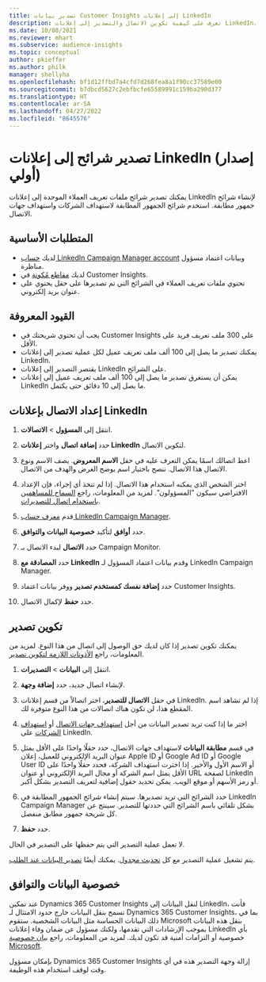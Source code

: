 ```yaml
---
title: تصدير بيانات Customer Insights إلى إعلانات LinkedIn
description: تعرف على كيفية تكوين الاتصال والتصدير إلى إعلانات LinkedIn.
ms.date: 10/08/2021
ms.reviewer: mhart
ms.subservice: audience-insights
ms.topic: conceptual
author: pkieffer
ms.author: philk
manager: shellyha
ms.openlocfilehash: bf1d12ffbd7a4cfd7d268fea8a1f90cc37589e00
ms.sourcegitcommit: b7dbcd5627c2ebfbcfe65589991c159ba290d377
ms.translationtype: HT
ms.contentlocale: ar-SA
ms.lasthandoff: 04/27/2022
ms.locfileid: "8645576"
---
```

# <a name="export-segments-to-linkedin-ads-preview"></a>تصدير شرائح إلى إعلانات LinkedIn (إصدار أولي)

يمكنك تصدير شرائح ملفات تعريف العملاء الموحدة إلى إعلانات LinkedIn لإنشاء شرائح جمهور مطابقة. استخدم شرائح الجمهور المطابقة لاستهداف الشركات واستهداف جهات الاتصال.

## <a name="prerequisites"></a>المتطلبات الأساسية

-   لديك [حساب LinkedIn Campaign Manager account](https://business.linkedin.com/marketing-solutions/ads) وبيانات اعتماد مسؤول مناظرة.
-   لديك [مقاطع مُكونة](segments.md) في Customer Insights.
-   تحتوي ملفات تعريف العملاء في الشرائح التي تم تصديرها على حقل يحتوي على عنوان بريد إلكتروني.

## <a name="known-limitations"></a>القيود المعروفة

- يجب أن تحتوي شريحتك في Customer Insights على 300 ملف تعريف فريد على الأقل. 
- يمكنك تصدير ما يصل إلى 100 ألف ملف تعريف عميل لكل عملية تصدير إلى إعلانات LinkedIn.
- يقتصر التصدير إلى إعلانات LinkedIn على الشرائح.
- يمكن أن يستغرق تصدير ما يصل إلى 100 ألف ملف تعريف عميل إلى إعلانات LinkedIn ما يصل إلى 10 دقائق حتى يكتمل. 

## <a name="set-up-the-connection-to-linkedin-ads"></a>إعداد الاتصال بإعلانات LinkedIn

1. انتقل إلى **المسؤول** > **الاتصالات**.

1. حدد **إضافة اتصال** واختر **إعلانات LinkedIn** لتكوين الاتصال.

1. اعط اتصالك اسمًا يمكن التعرف عليه في حقل **الاسم المعروض**. يصف الاسم ونوع الاتصال هذا الاتصال. ننصح باختيار اسم يوضح الغرض والهدف من الاتصال.

1. اختر الشخص الذي يمكنه استخدام هذا الاتصال. إذا لم تتخذ أي إجراء، فإن الإعداد الافتراضي سيكون "المسؤولون". لمزيد من المعلومات، راجع [السماح للمساهمين باستخدام اتصال للتصديرات](connections.md#allow-contributors-to-use-a-connection-for-exports).

1. قدم [معرف حساب LinkedIn Campaign Manager](https://www.linkedin.com/help/lms/answer/a424270).

1. حدد **أوافق** لتأكيد **خصوصية البيانات والتوافق‬**.

1. حدد **الاتصال** لبدء الاتصال بـ Campaign Monitor.

1. حدد **المصادقة مع LinkedIn** وقدم بيانات اعتماد المسؤول لـ LinkedIn Campaign Manager.

1. حدد **إضافة نفسك كمستخدم تصدير** ووفر بيانات اعتماد Customer Insights.

1. حدد **حفظ** لإكمال الاتصال.

## <a name="configure-an-export"></a>تكوين تصدير

يمكنك تكوين تصدير إذا كان لديك حق الوصول إلى اتصال من هذا النوع. لمزيد من المعلومات، راجع [الأذونات اللازمة لتكوين تصدير](export-destinations.md#set-up-a-new-export).

1. انتقل إلى **البيانات** > **التصديرات**.

1. لإنشاء اتصال جديد، حدد **إضافة وجهة**.

1. في حقل **الاتصال للتصدير**، اختر اتصالاً من قسم إعلانات LinkedIn. إذا لم تشاهد اسم المقطع هذا، لن تكون هناك اتصالات من هذا النوع متوفرة لك.

1. اختر ما إذا كنت تريد تصدير البيانات من أجل [استهداف جهات الاتصال](https://business.linkedin.com/marketing-solutions/ad-targeting/contact-targeting) أو [استهداف الشركات](https://business.linkedin.com/marketing-solutions/ad-targeting/account-targeting) على LinkedIn. 

1. في قسم **مطابقة البيانات** لاستهداف جهات الاتصال، حدد حقلًا واحدًا على الأقل يمثل عنوان البريد الإلكتروني للعميل، إعلان Apple ID أو Google Ad ID أو Google User ID أو الاسم الأول والأخير. إذا اخترت استهداف الشركة، فحدد حقلًا واحدًا على الأقل يمثل اسم الشركة أو مجال البريد الإلكتروني أو عنوان URL لصفحة LinkedIn أو رمز الأسهم أو موقع الويب. يمكن تحديد حقول إضافية لتعريف التصدير بشكل أكبر. 

1. حدد الشرائح التي تريد تصديرها. سيتم إنشاء شرائح الجمهور المطابقة في LinkedIn Campaign Manager بشكل تلقائي باسم الشرائح التي حددتها للتصدير. سينتج عن كل شريحة جمهور مطابق منفصل. 

1. حدد **حفظ**.

لا تعمل عملية التصدير التي يتم حفظها على التصدير في الحال.

يتم تشغيل عملية التصدير مع كل [تحديث مجدول](system.md#schedule-tab). يمكنك أيضًا [تصدير البيانات عند الطلب](export-destinations.md#run-exports-on-demand). 


## <a name="data-privacy-and-compliance"></a>خصوصية البيانات والتوافق

عند تمكين Dynamics 365 Customer Insights لنقل البيانات إلى LinkedIn، فأنت تسمح بنقل البيانات خارج حدود الامتثال لـ Dynamics 365 Customer Insights، بما في ذلك البيانات الحساسة مثل البيانات الشخصية. ستقوم Microsoft بنقل هذه البيانات بموجب الإرشادات التي تقدمها، ولكنك مسؤول عن ضمان وفاء إعلانات LinkedIn بأي خصوصية أو التزامات أمنية قد تكون لديك. لمزيد من المعلومات، راجع [بيان خصوصية Microsoft](https://go.microsoft.com/fwlink/?linkid=396732).

بإمكان مسؤول Dynamics 365 Customer Insights إزالة وجهة التصدير هذه في أي وقت لوقف استخدام هذه الوظيفة.
